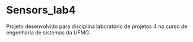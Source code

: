 # Sensors_lab4
Projeto desenvolvido para disciplina laboratório de projetos 4 no curso de engenharia de sistemas da UFMG.
